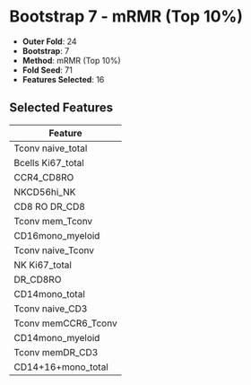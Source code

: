 # Bootstrap 7 - mRMR (Top 10%)

- **Outer Fold**: 24
- **Bootstrap**: 7
- **Method**: mRMR (Top 10%)
- **Fold Seed**: 71
- **Features Selected**: 16

## Selected Features

| Feature |
|---------|
| Tconv naive_total |
| Bcells Ki67_total |
| CCR4_CD8RO |
| NKCD56hi_NK |
| CD8 RO DR_CD8 |
| Tconv mem_Tconv |
| CD16mono_myeloid |
| Tconv naive_Tconv |
| NK Ki67_total |
| DR_CD8RO |
| CD14mono_total |
| Tconv naive_CD3 |
| Tconv memCCR6_Tconv |
| CD14mono_myeloid |
| Tconv memDR_CD3 |
| CD14+16+mono_total |
